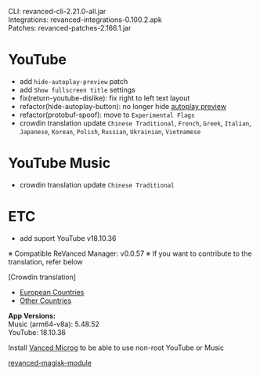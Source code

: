 CLI: revanced-cli-2.21.0-all.jar  
Integrations: revanced-integrations-0.100.2.apk  
Patches: revanced-patches-2.166.1.jar  

YouTube
==
- add `hide-autoplay-preview` patch
- add `Show fullscreen title` settings
- fix(return-youtube-dislike): fix right to left text layout
- refactor(hide-autoplay-button): no longer hide [autoplay preview](https://www.reddit.com/r/revancedextended/comments/11q8rng/any_idea_how_to_hide_this_banner_in_full_screen/)
- refactor(protobuf-spoof): move to `Experimental Flags`
- crowdin translation update
`Chinese Traditional`, `French`, `Greek`, `Italian`, `Japanese`, `Korean`, `Polish`, `Russian`, `Ukrainian`, `Vietnamese`


YouTube Music
==
- crowdin translation update
`Chinese Traditional`


ETC
==
- add suport YouTube v18.10.36


※ Compatible ReVanced Manager: v0.0.57
※ If you want to contribute to the translation, refer below

[Crowdin translation]
- [European Countries](https://crowdin.com/project/revancedextendedeu)
- [Other Countries](https://crowdin.com/project/revancedextended)
  
**App Versions:**  
Music (arm64-v8a): 5.48.52  
YouTube: 18.10.36  

Install [Vanced Microg](https://github.com/TeamVanced/VancedMicroG/releases) to be able to use non-root YouTube or Music  

[revanced-magisk-module](https://github.com/j-hc/revanced-magisk-module)  
